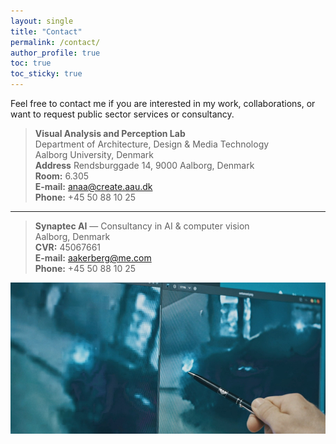 ```yaml
---
layout: single
title: "Contact"
permalink: /contact/
author_profile: true
toc: true
toc_sticky: true
---
```


Feel free to contact me if you are interested in my work, collaborations, or want to request public sector services or consultancy.

> **Visual Analysis and Perception Lab** <br>
> Department of Architecture, Design & Media Technology <br>
> Aalborg University, Denmark <br>
> **Address** Rendsburggade 14, 9000 Aalborg, Denmark <br>
> **Room:** 6.305 <br>
> **E-mail:** <anaa@create.aau.dk> <br>
> **Phone:** +45 50 88 10 25 <br>

---

> **Synaptec AI** — Consultancy in AI & computer vision <br>
> Aalborg, Denmark <br>
> **CVR:** 45067661 <br>
> **E-mail:** <aakerberg@me.com> <br>
> **Phone:** +45 50 88 10 25 <br>

![alt text](../images/compare.jpg "Title")